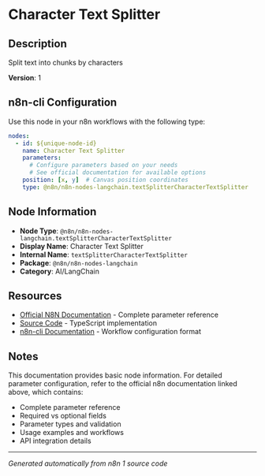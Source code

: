 # Character Text Splitter

## Description

Split text into chunks by characters

**Version**: 1

## n8n-cli Configuration

Use this node in your n8n workflows with the following type:

```yaml
nodes:
  - id: ${unique-node-id}
    name: Character Text Splitter
    parameters:
      # Configure parameters based on your needs
      # See official documentation for available options
    position: [x, y]  # Canvas position coordinates
    type: @n8n/n8n-nodes-langchain.textSplitterCharacterTextSplitter
```

## Node Information

- **Node Type**: `@n8n/n8n-nodes-langchain.textSplitterCharacterTextSplitter`
- **Display Name**: Character Text Splitter
- **Internal Name**: `textSplitterCharacterTextSplitter`
- **Package**: `@n8n/n8n-nodes-langchain`
- **Category**: AI/LangChain

## Resources

- [Official N8N Documentation](https://docs.n8n.io/integrations/builtin/cluster-nodes/root-nodes/n8n-nodes-langchain.textsplittercharactertextsplitter/) - Complete parameter reference
- [Source Code](https://github.com/n8n-io/n8n/blob/master/packages/@n8n/nodes-langchain/nodes/text_splitters/TextSplitterCharacterTextSplitter/TextSplitterCharacterTextSplitter.node.ts) - TypeScript implementation
- [n8n-cli Documentation](https://github.com/edenreich/n8n-cli) - Workflow configuration format

## Notes

This documentation provides basic node information. For detailed parameter configuration, 
refer to the official n8n documentation linked above, which contains:

- Complete parameter reference
- Required vs optional fields
- Parameter types and validation
- Usage examples and workflows
- API integration details

---
*Generated automatically from n8n 1 source code*
